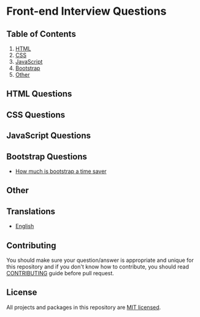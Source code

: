 # Front-end Interview Questions

## Table of Contents
1. [HTML](#html-questions)
1. [CSS](#css-questions)
1. [JavaScript](#javascript-questions)
1. [Bootstrap](#bootstrap-questions)
1. [Other](#other)

## HTML Questions

## CSS Questions

## JavaScript Questions

## Bootstrap Questions
* [How much is bootstrap a time saver](#how-much-is-bootstrap-a-time-saver)

## Other


## Translations

* [English](/README.md)


## Contributing
You should make sure your question/answer is appropriate and unique for this repository and if you don't know how to contribute, you should read [CONTRIBUTING](/CONTRIBUTING) guide before pull request.

## License

All projects and packages in this repository are [MIT licensed](/LICENSE).
